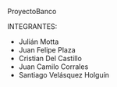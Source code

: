 ProyectoBanco

INTEGRANTES:

* Julián Motta
* Juan Felipe Plaza
* Cristian Del Castillo
* Juan Camilo Corrales
* Santiago Velásquez Holguín
